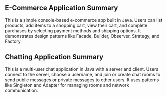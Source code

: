 ## E-Commerce Application Summary

This is a simple console-based e-commerce app built in Java. Users can list products, add items to a shopping cart, view their cart, and complete purchases by selecting payment methods and shipping options. It demonstrates design patterns like Facade, Builder, Observer, Strategy, and Factory.

## Chatting Application Summary

This is a multi-user chat application in Java with a server and client. Users connect to the server, choose a username, and join or create chat rooms to send public messages or private messages to other users. It uses patterns like Singleton and Adapter for managing rooms and network communication.
